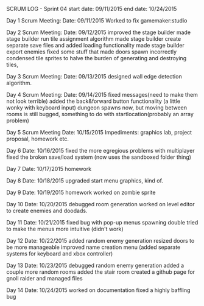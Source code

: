 SCRUM LOG - Sprint 04
start date: 09/11/2015
end date: 10/24/2015

Day 1 Scrum Meeting:
Date: 09/11/2015
	Worked to fix gamemaker:studio
	
Day 2 Scrum Meeting:
Date: 09/12/2015
	improved the stage builder
		made stage builder run tile assignment algorithm
		made stage builder create separate save files and added loading functionality
		made stage builder export enemies
		fixed some stuff that made doors spawn incorrectly
	condensed tile sprites to halve the burden of generating and destroying tiles,

Day 3 Scrum Meeting:
Date: 09/13/2015
	designed wall edge detection algorithm.

Day 4 Scrum Meeting:
Date: 09/14/2015
	fixed messages(need to make them not look terrible)
	added the back&forward button functionality (a little wonky with keyboard input)
	dungeon spawns now, but moving between rooms is still bugged, something to do with startlocation(probably an array problem)
	
Day 5 Scrum Meeting
Date: 10/15/2015
	Impediments: graphics lab, project proposal, homework etc.
	
Day 6
Date: 10/16/2015
	fixed the more egregious problems with multiplayer
	fixed the broken save/load system (now uses the sandboxed folder thing)
	
Day 7
Date: 10/17/2015
	homework
	
Day 8
Date: 10/18/2015
	upgraded start menu graphics, kind of.

Day 9
Date: 10/19/2015
	homework
	worked on zombie sprite

Day 10
Date: 10/20/2015
	debugged room generation
	worked on level editor to create enemies and doodads.

Day 11
Date: 10/21/2015
	fixed bug with pop-up menus spawning double
	tried to make the menus more intuitive (didn't work)

Day 12
Date: 10/22/2015
	added random enemy generation
	resized doors to be more manageable
	improved name creation menu (added separate systems for keyboard and xbox controller)

Day 13
Date: 10/23/2015
	debugged random enemy generation
	added a couple more random rooms
	added the stair room
	created a github page for gnoll raider and managed files

Day 14
Date: 10/24/2015
	worked on documentation
	fixed a highly baffling bug
	
